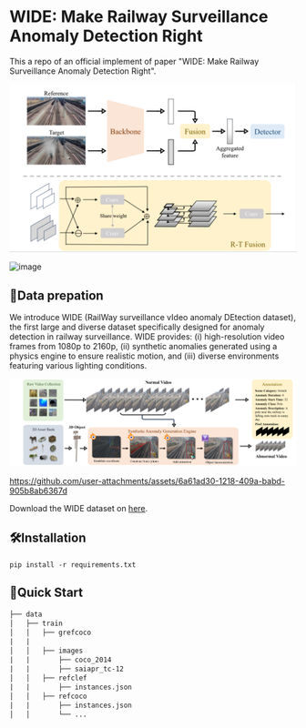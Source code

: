 # WIDE: Make Railway Surveillance Anomaly Detection Right
This a repo of an official implement of paper "WIDE: Make Railway Surveillance Anomaly Detection Right".
<div align="center">
  <img src="./fig/model.png" width="700" />
</div>

![image](https://github.com/user-attachments/assets/89af30e3-a787-4e0b-a17d-a036d4e27339)
## 📁Data prepation
We introduce WIDE (RailWay surveillance vIdeo anomaly DEtection dataset), the first large and diverse dataset specifically designed for anomaly detection in railway surveillance. WIDE provides: (i) high-resolution video frames from 1080p to 2160p, (ii) synthetic anomalies generated using a physics engine to ensure realistic motion, and (iii) diverse environments featuring various lighting conditions.
<div align="center">
  <img src="./fig/dataset.png" width="700" />
</div>

https://github.com/user-attachments/assets/6a61ad30-1218-409a-babd-905b8ab6367d

Download the WIDE dataset on [here](https://www.google.com.hk/search?q=%E6%8F%92%E5%85%A5pdf+github+readme&oq=%E6%8F%92%E5%85%A5pdf+github+readme&gs_lcrp=EgZjaHJvbWUyBggAEEUYOdIBCTEwMzAxajBqN6gCCLACAQ&sourceid=chrome&ie=UTF-8).

## 🛠️Installation
```
pip install -r requirements.txt
```

## 🚀Quick Start
```
├── data
│   ├── train
│   │   ├── grefcoco
|   |    
│   │   ├── images
|   |       ├── coco_2014
|   |       ├── saiapr_tc-12
│   │   ├── refclef
|   |       ├── instances.json
│   │   ├── refcoco
|   |       ├── instances.json
│   │       └── ...
```
